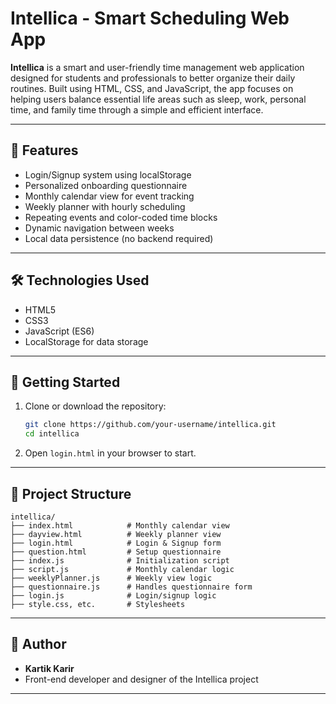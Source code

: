 # Intellica - Smart Scheduling Web App

**Intellica** is a smart and user-friendly time management web application designed for students and professionals to better organize their daily routines. Built using HTML, CSS, and JavaScript, the app focuses on helping users balance essential life areas such as sleep, work, personal time, and family time through a simple and efficient interface.

---

## 🔧 Features

- Login/Signup system using localStorage
- Personalized onboarding questionnaire
- Monthly calendar view for event tracking
- Weekly planner with hourly scheduling
- Repeating events and color-coded time blocks
- Dynamic navigation between weeks
- Local data persistence (no backend required)

---

## 🛠 Technologies Used

- HTML5
- CSS3
- JavaScript (ES6)
- LocalStorage for data storage

---

## 🚀 Getting Started

1. Clone or download the repository:
   ```bash
   git clone https://github.com/your-username/intellica.git
   cd intellica
   ```

2. Open `login.html` in your browser to start.

---

## 📁 Project Structure

```
intellica/
├── index.html            # Monthly calendar view
├── dayview.html          # Weekly planner view
├── login.html            # Login & Signup form
├── question.html         # Setup questionnaire
├── index.js              # Initialization script
├── script.js             # Monthly calendar logic
├── weeklyPlanner.js      # Weekly view logic
├── questionnaire.js      # Handles questionnaire form
├── login.js              # Login/signup logic
├── style.css, etc.       # Stylesheets
```

---

## 👤 Author

- **Kartik Karir**
- Front-end developer and designer of the Intellica project

---